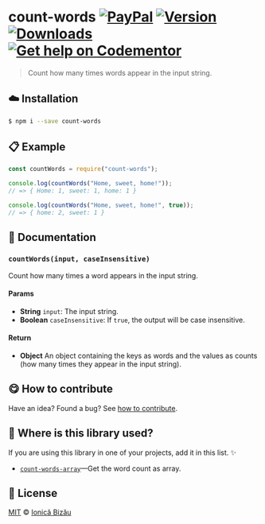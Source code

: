 
# count-words [![PayPal](https://img.shields.io/badge/%24-paypal-f39c12.svg)][paypal-donations] [![Version](https://img.shields.io/npm/v/count-words.svg)](https://www.npmjs.com/package/count-words) [![Downloads](https://img.shields.io/npm/dt/count-words.svg)](https://www.npmjs.com/package/count-words) [![Get help on Codementor](https://cdn.codementor.io/badges/get_help_github.svg)](https://www.codementor.io/johnnyb?utm_source=github&utm_medium=button&utm_term=johnnyb&utm_campaign=github)

> Count how many times words appear in the input string.

## :cloud: Installation

```sh
$ npm i --save count-words
```


## :clipboard: Example



```js
const countWords = require("count-words");

console.log(countWords("Home, sweet, home!"));
// => { Home: 1, sweet: 1, home: 1 }

console.log(countWords("Home, sweet, home!", true));
// => { home: 2, sweet: 1 }
```

## :memo: Documentation


### `countWords(input, caseInsensitive)`
Count how many times a word appears in the input string.

#### Params
- **String** `input`: The input string.
- **Boolean** `caseInsensitive`: If `true`, the output will be case insensitive.

#### Return
- **Object** An object containing the keys as words and the values as counts (how many times they appear in the input string).



## :yum: How to contribute
Have an idea? Found a bug? See [how to contribute][contributing].

## :dizzy: Where is this library used?
If you are using this library in one of your projects, add it in this list. :sparkles:


 - [`count-words-array`](https://github.com/IonicaBizau/count-words-array#readme)—Get the word count as array.

## :scroll: License

[MIT][license] © [Ionică Bizău][website]

[paypal-donations]: https://www.paypal.com/cgi-bin/webscr?cmd=_s-xclick&hosted_button_id=RVXDDLKKLQRJW
[donate-now]: http://i.imgur.com/6cMbHOC.png

[license]: http://showalicense.com/?fullname=Ionic%C4%83%20Biz%C4%83u%20%3Cbizauionica%40gmail.com%3E%20(http%3A%2F%2Fionicabizau.net)&year=2015#license-mit
[website]: http://ionicabizau.net
[contributing]: /CONTRIBUTING.md
[docs]: /DOCUMENTATION.md
